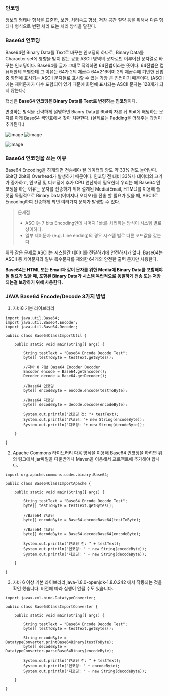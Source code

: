### 인코딩
정보의 형태나 형식을 표준화, 보안, 처리속도 향상, 저장 공간 절약 등을 위해서 다른 형태나 형식으로 변환 처리 또는 처리 방식을 말한다.

### Base64 인코딩
Base64란 Binary Data를 Text로 바꾸는 인코딩의 하나로, Binary Data를 Character set에 영향을 받지 않는 공통 ASCII 영역의 문자로만 이루어진 문자열로 바꾸는 인코딩이다.
Base64를 글자 그대로 직역하면 64진법이라는 뜻이다. 64진법은 컴퓨터한테 특별한데 그 이유는 64가 2의 제곱수 64=2^6이며 2의 제곱수에 기반한 진법 중 화면에 표시되는 ASCII 문자들로 표시할 수 있는 가장 큰 진법이기 때문이다. 
(ASCII에는 제어문자가 다수 포함되어 있기 때문에 화면에 표시되는 ASCII 문자는 128개가 되지 않는다.)

핵심은 **Base64 인코딩은 Binary Data를 Text로 변경하는 인코딩**이다.

변경하는 방식을 간략하게 설명하면 Bianry Data를 6bit씩 자른 뒤 6bit에 해당하는 문자를 아래 Base64 색인표에서 찾아 치환한다. (실제로는 Padding을 더해주는 과정이 추가된다.)

![image](https://user-images.githubusercontent.com/118147296/220522282-fda49c9c-5211-4fa8-a7ca-88a0d21b58c8.png)
![image](https://user-images.githubusercontent.com/118147296/220522317-82d13a40-35a3-422a-9e26-b6b38b10a068.png)

![image](https://user-images.githubusercontent.com/118147296/220522337-a069dcf3-aeb0-4db8-a02a-7f4efa1f577c.png)

### Base64 인코딩을 쓰는 이유
Base64 Encoding을 하게되면 전송해야 될 데이터의 양도 약 33% 정도 늘어난다. 6bit당 2bit의 Overhead가 발생하기 때문이다. 
인코딩 전 대비 33%나 데이터의 크기가 증가하고, 인코딩 및 디코딩에 추가 CPU 연산까지 필요한데 우리는 왜 Base64 인코딩을 하는 이유는 
문자를 전송하기 위해 설계된 Media(Email, HTML)를 이용해 플랫폼 독립적으로 Binary Data(이미지나 오디오)를 전송 할 필요가 있을 때, ASCII로 Encoding하여 전송하게 되면 여러가지 문제가 발생할 수 있다. 

> 문제점
> - ASCII는 7 bits Encoding인데 나머지 1bit를 처리하는 방식이 시스템 별로 상이하다.
> - 일부 제어문자 (e.g. Line ending)의 경우 시스템 별로 다른 코드값을 갖는다.

위와 같은 문제로 ASCII는 시스템간 데이터를 전달하기에 안전하지가 않다. Base64는 ASCII 중 제어문자와 일부 특수문자를 제외한 64개의 안전한 출력 문자만 사용한다.

**Base64는 HTML 또는 Email과 같이 문자를 위한 Media에 Binary Data를 포함해야 될 필요가 있을 때, 포함된 Binary Data가 시스템 독립적으로 동일하게 전송 또는 저장되는걸 보장하기 위해 사용한다.**



### JAVA Base64 Encode/Decode 3가지 방법
1. 자바8 기본 라이브러리
```
import java.util.Base64;
import java.util.Base64.Encoder;
import java.util.Base64.Decoder;

public class Base64ClassImportUtil {

	public static void main(String[] args) {

		String testText = "Base64 Encode Decode Test";	
		byte[] testToByte = testText.getBytes();
		
		//자바 8 기본 Base64 Encoder Decoder
		Encoder encode = Base64.getEncoder();
		Decoder decode = Base64.getDecoder();
		
		//Base64 인코딩
		byte[] encodeByte = encode.encode(testToByte);
		
		//Base64 디코딩
		byte[] decodeByte = decode.decode(encodeByte);
		
		System.out.println("인코딩 전: "+ testText);
		System.out.println("인코딩: "+ new String(encodeByte));
		System.out.println("디코딩: "+ new String(decodeByte));	
		
	}

}
```

2. Apache Commons 라이브러리
다음 방식을 이용해 Base64 인코딩을 하려면 위의 링크에서 jar파일을 다운받거나 Maven을 이용해서 프로젝트에 추가해야 합니다.
```
import org.apache.commons.codec.binary.Base64;

public class Base64ClassImportApache {

	public static void main(String[] args) {
		
		String testText = "Base64 Encode Decode Test";
		byte[] testToByte = testText.getBytes();

		//Base64 인코딩
		byte[] encodeByte = Base64.encodeBase64(testToByte);
		
		//Base64 디코딩
		byte[] decodeByte = Base64.decodeBase64(encodeByte);
		
		System.out.println("인코딩 전: " + testText);
		System.out.println("인코딩: " + new String(encodeByte)); 
		System.out.println("디코딩: " + new String(decodeByte));
		
	}

}
```

3. 자바 6 이상 기본 라이브러리
java-1.8.0-openjdk-1.8.0.242 에서 작동되는 것을 확인 했습니다. 버전에 따라 실행이 안될 수도 있습니다.
```
import javax.xml.bind.DatatypeConverter;

public class Base64ClassImportConverter {

	public static void main(String[] args) {
		
		String testText = "Base64 Encode Decode Test";
		byte[] testToByte = testText.getBytes();

		String encodeByte = DatatypeConverter.printBase64Binary(testToByte);
		byte[] decodeByte = DatatypeConverter.parseBase64Binary(encodeByte);
		
		System.out.println("인코딩 전: " + testText);
		System.out.println("인코딩: " + encodeByte);
		System.out.println("디코딩: " + new String(decodeByte));	
		
	}

}
```
